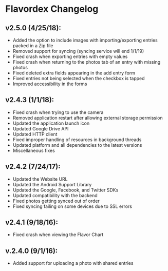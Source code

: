 # Flavordex Changelog

## v2.5.0 (4/25/18):

   * Added the option to include images with importing/exporting entries packed in a Zip file
   * Removed support for syncing (syncing service will end 1/1/19)
   * Fixed crash when exporting entries with empty values
   * Fixed crash when returning to the photos tab of an entry with missing photos
   * Fixed deleted extra fields appearing in the add entry form
   * Fixed entries not being selected when the checkbox is tapped
   * Improved accessibility in the forms

## v2.4.3 (1/1/18):

   * Fixed crash when trying to use the camera
   * Removed application restart after allowing external storage permission
   * Updated the application launch icon
   * Updated Google Drive API
   * Updated HTTP client
   * Fixed improper handling of resources in background threads
   * Updated platform and all dependencies to the latest versions
   * Miscellaneous fixes

## v2.4.2 (7/24/17):

   * Updated the Website URL
   * Updated the Android Support Library
   * Updated the Google, Facebook, and Twitter SDKs
   * Updated compatibility with the backend
   * Fixed photos getting synced out of order
   * Fixed syncing failing on some devices due to SSL errors

## v2.4.1 (9/18/16):

   * Fixed crash when viewing the Flavor Chart

## v.2.4.0 (9/1/16):

   * Added support for uploading a photo with shared entries
